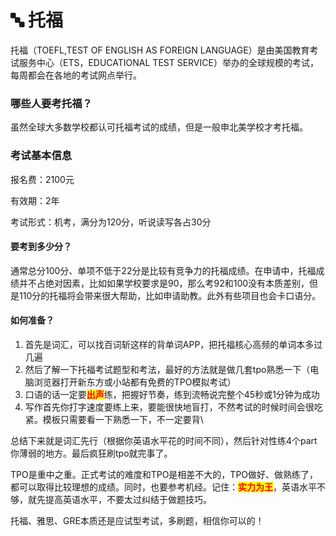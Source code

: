 # 🔤 托福

&#x20;   托福（TOEFL,TEST OF ENGLISH AS FOREIGN LANGUAGE）是由美国教育考试服务中心（ETS，EDUCATIONAL TEST SERVICE）举办的全球规模的考试，每周都会在各地的考试网点举行。

### 哪些人要考托福？

虽然全球大多数学校都认可托福考试的成绩，但是一般申北美学校才考托福。

### 考试基本信息

报名费：2100元

有效期：2年

考试形式：机考，满分为120分，听说读写各占30分

#### 要考到多少分？

通常总分100分、单项不低于22分是比较有竞争力的托福成绩。在申请中，托福成绩并不占绝对因素，比如如果学校要求是90，那么考92和100没有本质差别，但是110分的托福将会带来很大帮助，比如申请助教。此外有些项目也会卡口语分。

#### 如何准备？

1. 首先是词汇，可以找百词斩这样的背单词APP，把托福核心高频的单词本多过几遍
2. 然后了解一下托福考试题型和考法，最好的方法就是做几套tpo熟悉一下（电脑浏览器打开新东方或小站都有免费的TPO模拟考试）
3. 口语的话一定要<mark style="color:red;">**出声**</mark>练，把握好节奏，练到流畅说完整个45秒或1分钟为成功
4. 写作首先你打字速度要练上来，要能很快地盲打，不然考试的时候时间会很吃紧。模板只需要看一下熟悉一下，不一定要背\


总结下来就是词汇先行（根据你英语水平花的时间不同），然后针对性练4个part你薄弱的地方。最后疯狂刷tpo就完事了。

TPO是重中之重。正式考试的难度和TPO是相差不大的，TPO做好、做熟练了，都可以取得比较理想的成绩。同时，也要参考机经。记住：<mark style="color:red;">**实力为王**</mark>，英语水平不够，就先提高英语水平，不要太过纠结于做题技巧。

托福、雅思、GRE本质还是应试型考试，多刷题，相信你可以的！
